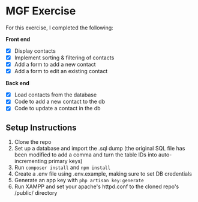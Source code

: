 # MGF Exercise

For this exercise, I completed the following:

**Front end**
- [x] Display contacts
- [x] Implement sorting & filtering of contacts
- [x] Add a form to add a new contact
- [x] Add a form to edit an existing contact

**Back end**
 - [x] Load contacts from the database
 - [x] Code to add a new contact to the db
 - [x] Code to update a contact in the db

## Setup Instructions

 1. Clone the repo
 2. Set up a database and import the .sql dump (the original SQL file has been modified to add a comma and turn the table IDs into auto-incrementing primary keys)
 3. Run ```composer install``` and ```npm install```
 4. Create a .env file using .env.example, making sure to set DB credentials
 5. Generate an app key with ```php artisan key:generate```
 6.  Run XAMPP and set your apache's httpd.conf to the cloned repo's /public/ directory


